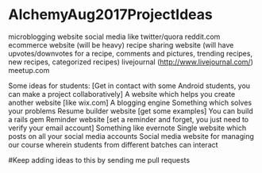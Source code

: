 # AlchemyAug2017ProjectIdeas

microblogging website
social media like twitter/quora
reddit.com
ecommerce website (will be heavy)
recipe sharing website (will have upvotes/downvotes for a recipe, comments and pictures, trending recipes, new recipes, categorized recipes)
livejournal (http://www.livejournal.com/)
meetup.com



Some ideas for students:
[Get in contact with some Android students, you can make a project collaboratively]
A website which helps you create another website [like wix.com]
A blogging engine
Something which solves your problems
Resume builder website [get some examples]
You can build a rails gem
Reminder website [set a reminder and forget, you just need to verify your email account]
Something like evernote
Single website which posts on all your social media accounts
Social media website for managing our course wherein students from different batches can interact

#Keep adding ideas to this by sending me pull requests
